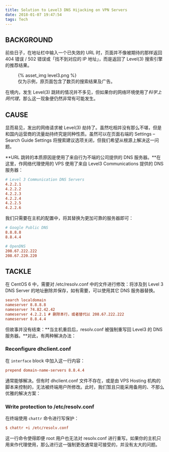 ```yaml
---
title: Solution to Level3 DNS Hijacking on VPN Servers
date: 2018-01-07 19:47:54
tags: Tech
---
```


## BACKGROUND

前些日子，在地址栏中输入一个已失效的 URL 时，页面并不像被期待的那样返回 404 错误 / 502 错误或「找不到对应的 IP 地址」，而是返回了 Level(3) 搜索引擎的推荐结果。

<figure>
    {% asset_img level3.png %}
    <figcaption>仅为示例，原页面包含了数页的搜索结果及广告。</figcaption>
</figure>

在境内，发生 Level(3) 跳转的情况并不多见，但如果你的网络环境使用了*科学上网代理*，那么这一现象便仍然非常有可能发生。

## CAUSE

显而易见，发出的网络请求被 Level(3) 劫持了。虽然吃相并没有那么不堪，但是和国内运营商的流量劫持终究是同种性质。虽然可以在页面右端的 Settings – Search Guide Settings 将搜索建议选项关闭，但我们希望从根源上解决这一问题。

**URL 跳转的本质原因是使用了来自行为不端的公司提供的 DNS 服务器。**在这里，作网络代理使用的 VPS 使用了来自 Level3 Communications 提供的 DNS 服务器：

```ini
# Level 3 Communication DNS Servers
4.2.2.1
4.2.2.2
4.2.2.3
4.2.2.4
4.2.2.5
4.2.2.6
```

我们只需要在主机的配置中，将其替换为更加可靠的服务器即可：

```ini
# Google Public DNS
8.8.8.8
8.8.4.4

# OpenDNS
208.67.222.222
208.67.220.220
```

## TACKLE

在 CentOS 6 中，需要对 /etc/resolv.conf 中的文件进行修改：将涉及到 Level 3 DNS Server 的地址删除并保存，如有需要，可以使用其它 DNS 服务器替换。

```ini
search localdomain
nameserver 8.8.8.8
nameserver 74.82.42.42
nameserver 4.2.2.1 # 删除本行，或者替代以 208.67.222.222
nameserver 8.8.4.4
```

但故事并没有结束：**当主机重启后，resolv.conf 被强制重写回 Level3 的 DNS 服务器。**对此，有两种解决办法：

### Reconfigure dhclient.conf

在 `interface` block 中加入这一行内容：

```ini
prepend domain-name-servers 8.8.4.4
```

通常能够解决。但有时 dhclient.conf 文件不存在，或是由 VPS Hosting 机构的脚本来控制的，无法被终端用户所修改。此时，我们暂且只能采用备用的、不那么优雅的解决方案：

### Write protection to /etc/resolv.conf

在终端使用 `chattr` 命令进行写保护：

```ini
$ chattr +i /etc/resolv.conf
```

这一行命令使得即便 root 用户也无法对 resolv.conf 进行重写。如果你的主机只用来作代理使用，那么进行这一强制更改通常是可接受的，并没有太大的问题。
